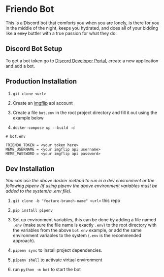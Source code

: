 # Friendo Bot
This is a Discord bot that comforts you when you are lonely, is there for you in the middle of the night, keeps you hydrated, and does all of your bidding like a ~~sexy~~ buttler with a true passion for what they do.

## Discord Bot Setup

To get a bot token go to [Discord Developer Portal](https://discord.com/developers/applications), create
 a new application and add a bot.

## Production Installation
1. `git clone <url>`

2. Create an [imgflip](https://api.imgflip.com/) api account

3. Create a file `bot.env` in the root project directory and fill it out using the example below

4. `docker-compose up --build -d`

```text
# bot.env

FRIENDO_TOKEN = <your token here>
MEME_USERNAME = <your imgflip api username>
MEME_PASSWORD = <your imgflip api password>
```

## Dev Installation
*You can use the above docker method to run in a dev environment or the following pipenv (if using pipenv 
the above environment variables must be added to the system/a .env file).*

1. `git clone -b "feature-branch-name" <url>` this repo

2. `pip install pipenv`

3. Set up environment variables, this can be done by adding a file named `.env` 
(make sure the file name is exactly `.env`) to the root directory with the variables from the above `bot.env` example,
 or add the same environment variables to the system (`.env` is the recommended 
approach).

4. `pipenv sync` to install project dependencies.

5. `pipenv shell` to activate virtual environment 

6. run `python -m bot` to start the bot

